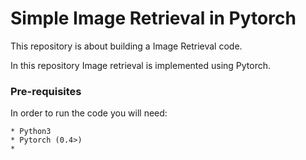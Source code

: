 # Simple Image Retrieval in Pytorch


 This repository is about building a Image Retrieval code. 



In this repository Image retrieval is implemented using Pytorch.

### Pre-requisites
In order to run the code you will need:

    * Python3
    * Pytorch (0.4>)
    *  
